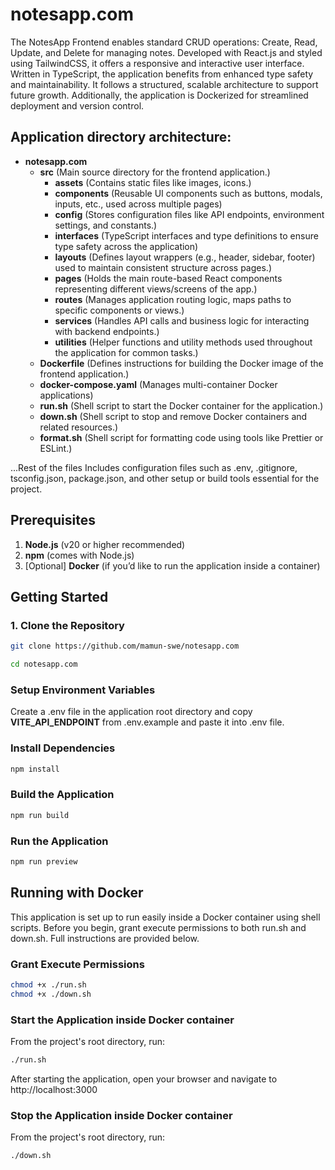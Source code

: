 # notesapp.com

The NotesApp Frontend enables standard CRUD operations: Create, Read, Update, and Delete for managing notes. Developed with React.js and styled using TailwindCSS, it offers a responsive and interactive user interface. Written in TypeScript, the application benefits from enhanced type safety and maintainability. It follows a structured, scalable architecture to support future growth. Additionally, the application is Dockerized for streamlined deployment and version control.

## Application directory architecture:

- **notesapp.com**
  - **src** (Main source directory for the frontend application.)
    - **assets** (Contains static files like images, icons.)
    - **components** (Reusable UI components such as buttons, modals, inputs, etc., used across multiple pages)
    - **config** (Stores configuration files like API endpoints, environment settings, and constants.)
    - **interfaces** (TypeScript interfaces and type definitions to ensure type safety across the application)
    - **layouts** (Defines layout wrappers (e.g., header, sidebar, footer) used to maintain consistent structure across pages.)
    - **pages** (Holds the main route-based React components representing different views/screens of the app.)
    - **routes** (Manages application routing logic, maps paths to specific components or views.)
    - **services** (Handles API calls and business logic for interacting with backend endpoints.)
    - **utilities** (Helper functions and utility methods used throughout the application for common tasks.)
  - **Dockerfile** (Defines instructions for building the Docker image of the frontend application.)
  - **docker-compose.yaml** (Manages multi-container Docker applications)
  - **run.sh** (Shell script to start the Docker container for the application.)
  - **down.sh** (Shell script to stop and remove Docker containers and related resources.)
  - **format.sh** (Shell script for formatting code using tools like Prettier or ESLint.)

...Rest of the files
Includes configuration files such as .env, .gitignore, tsconfig.json, package.json, and other setup or build tools essential for the project.


## Prerequisites

1. **Node.js** (v20 or higher recommended)
2. **npm** (comes with Node.js)
3. [Optional] **Docker** (if you’d like to run the application inside a container)

## Getting Started

### 1. Clone the Repository

```bash
git clone https://github.com/mamun-swe/notesapp.com
```

```bash
cd notesapp.com
```

### Setup Environment Variables

Create a .env file in the application root directory and copy **VITE_API_ENDPOINT** from .env.example and paste it into .env file.

### Install Dependencies

```bash
npm install
```

### Build the Application

```bash
npm run build
```

### Run the Application

```bash
npm run preview
```

## Running with Docker

This application is set up to run easily inside a Docker container using shell scripts. Before you begin, grant execute permissions to both run.sh and down.sh. Full instructions are provided below.

### Grant Execute Permissions

```bash
chmod +x ./run.sh
chmod +x ./down.sh
```

### Start the Application inside Docker container

From the project's root directory, run:

```bash
./run.sh
```

After starting the application, open your browser and navigate to http://localhost:3000

### Stop the Application inside Docker container

From the project's root directory, run:

```bash
./down.sh
```